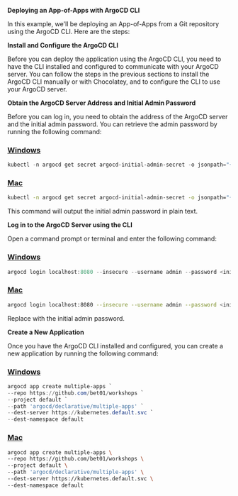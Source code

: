 **Deploying an App-of-Apps with ArgoCD CLI**

In this example, we'll be deploying an App-of-Apps from a Git repository using the ArgoCD CLI. Here are the steps:

**Install and Configure the ArgoCD CLI**

Before you can deploy the application using the ArgoCD CLI, you need to have the CLI installed and configured to communicate with your ArgoCD server. You can follow the steps in the previous sections to install the ArgoCD CLI manually or with Chocolatey, and to configure the CLI to use your ArgoCD server.

**Obtain the ArgoCD Server Address and Initial Admin Password**

Before you can log in, you need to obtain the address of the ArgoCD server and the initial admin password. You can retrieve the admin password by running the following command:

### [Windows](#tab/powershell)

```powershell
kubectl -n argocd get secret argocd-initial-admin-secret -o jsonpath="{.data.password}" | %{[System.Text.Encoding]::UTF8.GetString([System.Convert]::FromBase64String($_))}
```

### [Mac](#tab/bash)

```bash
kubectl -n argocd get secret argocd-initial-admin-secret -o jsonpath="{.data.password}" | base64 -d
```

This command will output the initial admin password in plain text.

**Log in to the ArgoCD Server using the CLI**

Open a command prompt or terminal and enter the following command:

### [Windows](#tab/powershell)

```powershell
argocd login localhost:8080 --insecure --username admin --password <initial-admin-password>
```

### [Mac](#tab/bash)

```bash
argocd login localhost:8080 --insecure --username admin --password <initial-admin-password>
```

Replace <initial-admin-password> with the initial admin password.

**Create a New Application**

Once you have the ArgoCD CLI installed and configured, you can create a new application by running the following command:

### [Windows](#tab/powershell)

```powershell
argocd app create multiple-apps `
--repo https://github.com/bet01/workshops `
--project default `
--path 'argocd/declarative/multiple-apps' `
--dest-server https://kubernetes.default.svc `
--dest-namespace default
```

### [Mac](#tab/bash)

```bash
argocd app create multiple-apps \
--repo https://github.com/bet01/workshops \
--project default \
--path 'argocd/declarative/multiple-apps' \
--dest-server https://kubernetes.default.svc \
--dest-namespace default
```



